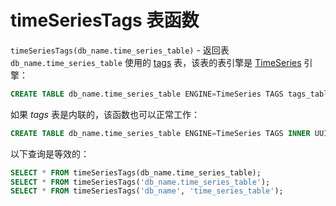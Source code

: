 
# timeSeriesTags 表函数

`timeSeriesTags(db_name.time_series_table)` - 返回表 `db_name.time_series_table` 使用的 [tags](../../engines/table-engines/integrations/time-series.md#tags-table) 表，该表的表引擎是 [TimeSeries](../../engines/table-engines/integrations/time-series.md) 引擎：

```sql
CREATE TABLE db_name.time_series_table ENGINE=TimeSeries TAGS tags_table
```

如果 _tags_ 表是内联的，该函数也可以正常工作：

```sql
CREATE TABLE db_name.time_series_table ENGINE=TimeSeries TAGS INNER UUID '01234567-89ab-cdef-0123-456789abcdef'
```

以下查询是等效的：

```sql
SELECT * FROM timeSeriesTags(db_name.time_series_table);
SELECT * FROM timeSeriesTags('db_name.time_series_table');
SELECT * FROM timeSeriesTags('db_name', 'time_series_table');
```
